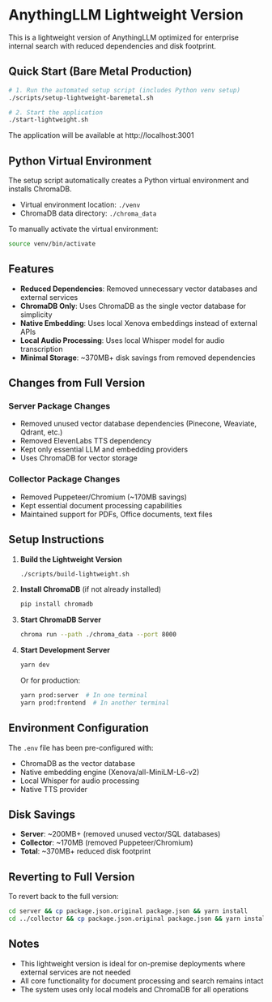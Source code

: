 # AnythingLLM Lightweight Version

This is a lightweight version of AnythingLLM optimized for enterprise internal search with reduced dependencies and disk footprint.

## Quick Start (Bare Metal Production)

```bash
# 1. Run the automated setup script (includes Python venv setup)
./scripts/setup-lightweight-baremetal.sh

# 2. Start the application
./start-lightweight.sh
```

The application will be available at http://localhost:3001

## Python Virtual Environment

The setup script automatically creates a Python virtual environment and installs ChromaDB.
- Virtual environment location: `./venv`
- ChromaDB data directory: `./chroma_data`

To manually activate the virtual environment:
```bash
source venv/bin/activate
```

## Features

- **Reduced Dependencies**: Removed unnecessary vector databases and external services
- **ChromaDB Only**: Uses ChromaDB as the single vector database for simplicity
- **Native Embedding**: Uses local Xenova embeddings instead of external APIs
- **Local Audio Processing**: Uses local Whisper model for audio transcription
- **Minimal Storage**: ~370MB+ disk savings from removed dependencies

## Changes from Full Version

### Server Package Changes
- Removed unused vector database dependencies (Pinecone, Weaviate, Qdrant, etc.)
- Removed ElevenLabs TTS dependency
- Kept only essential LLM and embedding providers
- Uses ChromaDB for vector storage

### Collector Package Changes
- Removed Puppeteer/Chromium (~170MB savings)
- Kept essential document processing capabilities
- Maintained support for PDFs, Office documents, text files

## Setup Instructions

1. **Build the Lightweight Version**
   ```bash
   ./scripts/build-lightweight.sh
   ```

2. **Install ChromaDB** (if not already installed)
   ```bash
   pip install chromadb
   ```

3. **Start ChromaDB Server**
   ```bash
   chroma run --path ./chroma_data --port 8000
   ```

4. **Start Development Server**
   ```bash
   yarn dev
   ```

   Or for production:
   ```bash
   yarn prod:server  # In one terminal
   yarn prod:frontend  # In another terminal
   ```

## Environment Configuration

The `.env` file has been pre-configured with:
- ChromaDB as the vector database
- Native embedding engine (Xenova/all-MiniLM-L6-v2)
- Local Whisper for audio processing
- Native TTS provider

## Disk Savings

- **Server**: ~200MB+ (removed unused vector/SQL databases)
- **Collector**: ~170MB (removed Puppeteer/Chromium)
- **Total**: ~370MB+ reduced disk footprint

## Reverting to Full Version

To revert back to the full version:
```bash
cd server && cp package.json.original package.json && yarn install
cd ../collector && cp package.json.original package.json && yarn install
```

## Notes

- This lightweight version is ideal for on-premise deployments where external services are not needed
- All core functionality for document processing and search remains intact
- The system uses only local models and ChromaDB for all operations